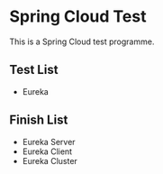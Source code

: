 # Spring Cloud Test
This is a Spring Cloud test programme.
## Test List
- Eureka
## Finish List
- Eureka Server
- Eureka Client
- Eureka Cluster
